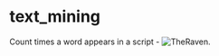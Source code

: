 # text_mining
Count times a word appears in a script - ![TheRaven](https://github.com/Qi-He-0604/text_mining/issues/1).
